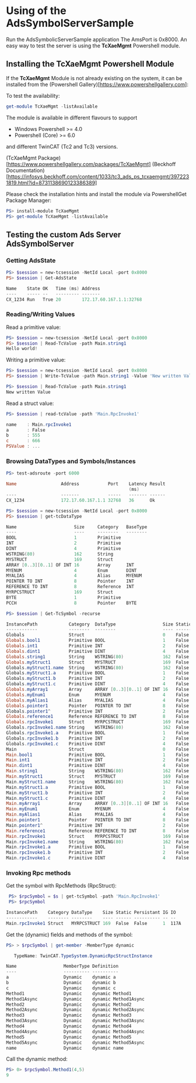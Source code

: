 ﻿# Using of the AdsSymbolServerSample

Run the AdsSymbolicServerSample application
The AmsPort is 0x8000. An easy way to test the server is using the **TcXaeMgmt** Powershell module.

## Installing the **TcXaeMgmt** Powershell Module

If the **TcXaeMgmt** Module is not already existing on the system, it 
can be installed from the (Powershell Gallery)[https://www.powershellgallery.com]:

To test the availability:

```powershell
get-module TcXaeMgmt -listAvailable
```

The module is available in different flavours to support

- Windows Powershell >= 4.0
- Powershell (Core) >= 6.0

and different TwinCAT (Tc2 and Tc3) versions.

(TcXaeMgmt Package)[https://www.powershellgallery.com/packages/TcXaeMgmt]
(Beckhoff Documentation)[https://infosys.beckhoff.com/content/1033/tc3_ads_ps_tcxaemgmt/3972231819.html?id=8731138690123386389]

Please check the installation hints and install the module via PowershellGet Package Manager:

```powershell
PS> install-module TcXaeMgmt
PS> get-module TcXaeMgmt -listAvailable
```

## Testing the custom Ads Server **AdsSymbolServer**

### Getting AdsState

```powershell
PS> $session = new-tcsession -NetId Local -port 0x8000
PS> $session | Get-AdsState

Name    State OK   Time (ms) Address
----    ----- --   --------- -------
CX_1234 Run   True 20        172.17.60.167.1.1:32768
```

### Reading/Writing Values

Read a primitive value:

```powershell
PS> $session = new-tcsession -NetId Local -port 0x8000
PS> $session | Read-TcValue -path Main.string1
Hello world!
```

Writing a primitive value:

```powershell
PS> $session = new-tcsession -NetId Local -port 0x8000
PS> $session | Write-TcValue -path Main.string1 -Value 'New written Value' -force
```

```powershell
PS> $session | Read-TcValue -path Main.string1
New written Value
```

Read a struct value:

```powershell
PS> $session | read-tcValue -path 'Main.RpcInvoke1'

name    : Main.rpcInvoke1
a       : False
b       : 555
c       : 666
PSValue : ...
```

### Browsing DataTypes and Symbols/Instances

```powershell
PS> test-adsroute -port 6000

Name                 Address           Port    Latency Result
                                               (ms)
----                 -------           -----   ------- ------
CX_1234              172.17.60.167.1.1 32768   36      Ok
```
```powershell
PS> $session = new-tcsession -NetId Local -port 0x8000
PS> $session | get-tcDataType

Name                      Size     Category   BaseType
----                      ----     --------   --------
BOOL                      1        Primitive
INT                       2        Primitive
DINT                      4        Primitive
WSTRING(80)               162      String
MYSTRUCT                  169      Struct
ARRAY [0..3][0..1] OF INT 16       Array      INT
MYENUM                    4        Enum       DINT
MYALIAS                   4        Alias      MYENUM
POINTER TO INT            8        Pointer    INT
REFERENCE TO INT          8        Reference  INT
MYRPCSTRUCT               169      Struct
BYTE                      1        Primitive
PCCH                      8        Pointer    BYTE
```

```powershell
PS> $session | Get-TcSymbol -recurse

InstancePath            Category  DataType                  Size Static Persistant IG   IO
------------            --------  --------                  ---- ------ ---------- --   --
Globals                 Struct                              0    False  False      0    0
Globals.bool1           Primitive BOOL                      1    False  False      2    1000
Globals.int1            Primitive INT                       2    False  False      2    1001
Globals.dint1           Primitive DINT                      4    False  False      2    1003
Globals.string1         String    WSTRING(80)               162  False  False      2    1007
Globals.myStruct1       Struct    MYSTRUCT                  169  False  False      2    10A9
Globals.myStruct1.name  String    WSTRING(80)               162  False  False      2    10A9
Globals.myStruct1.a     Primitive BOOL                      1    False  False      2    114B
Globals.myStruct1.b     Primitive INT                       2    False  False      2    114C
Globals.myStruct1.c     Primitive DINT                      4    False  False      2    114E
Globals.myArray1        Array     ARRAY [0..3][0..1] OF INT 16   False  False      2    1152
Globals.myEnum1         Enum      MYENUM                    4    False  False      2    1162
Globals.myAlias1        Alias     MYALIAS                   4    False  False      2    1166
Globals.pointer1        Pointer   POINTER TO INT            8    False  False      2    116A
Globals.pointer1^       Primitive INT                       2    False  False      F014 0
Globals.reference1      Reference REFERENCE TO INT          8    False  False      2    1172
Globals.rpcInvoke1      Struct    MYRPCSTRUCT               169  False  False      2    117A
Globals.rpcInvoke1.name String    WSTRING(80)               162  False  False      2    117A
Globals.rpcInvoke1.a    Primitive BOOL                      1    False  False      2    121C
Globals.rpcInvoke1.b    Primitive INT                       2    False  False      2    121D
Globals.rpcInvoke1.c    Primitive DINT                      4    False  False      2    121F
Main                    Struct                              0    False  False      0    0
Main.bool1              Primitive BOOL                      1    False  False      1    1000
Main.int1               Primitive INT                       2    False  False      1    1001
Main.dint1              Primitive DINT                      4    False  False      1    1003
Main.string1            String    WSTRING(80)               162  False  False      1    1007
Main.myStruct1          Struct    MYSTRUCT                  169  False  False      1    10A9
Main.myStruct1.name     String    WSTRING(80)               162  False  False      1    10A9
Main.myStruct1.a        Primitive BOOL                      1    False  False      1    114B
Main.myStruct1.b        Primitive INT                       2    False  False      1    114C
Main.myStruct1.c        Primitive DINT                      4    False  False      1    114E
Main.myArray1           Array     ARRAY [0..3][0..1] OF INT 16   False  False      1    1152
Main.myEnum1            Enum      MYENUM                    4    False  False      1    1162
Main.myAlias1           Alias     MYALIAS                   4    False  False      1    1166
Main.pointer1           Pointer   POINTER TO INT            8    False  False      1    116A
Main.pointer1^          Primitive INT                       2    False  False      F014 0
Main.reference1         Reference REFERENCE TO INT          8    False  False      1    1172
Main.rpcInvoke1         Struct    MYRPCSTRUCT               169  False  False      1    117A
Main.rpcInvoke1.name    String    WSTRING(80)               162  False  False      1    117A
Main.rpcInvoke1.a       Primitive BOOL                      1    False  False      1    121C
Main.rpcInvoke1.b       Primitive INT                       2    False  False      1    121D
Main.rpcInvoke1.c       Primitive DINT                      4    False  False      1    121F
```

### Invoking Rpc methods

Get the symbol with RpcMethods (RpcStruct):

```powershell
 PS> $rpcSymbol = $s | get-tcSymbol -path 'Main.RpcInvoke1'
 PS> $rpcSymbol

InstancePath    Category DataType    Size Static Persistant IG IO
------------    -------- --------    ---- ------ ---------- -- --
Main.rpcInvoke1 Struct   MYRPCSTRUCT 169  False  False      1  117A

```

Get the (dynamic) fields and methods of the symbol:

```powershell
PS> > $rpcSymbol | get-member -MemberType dynamic

   TypeName: TwinCAT.TypeSystem.DynamicRpcStructInstance

Name                  MemberType Definition
----                  ---------- ----------
a                     Dynamic    dynamic a
b                     Dynamic    dynamic b
c                     Dynamic    dynamic c
Method1               Dynamic    dynamic Method1
Method1Async          Dynamic    dynamic Method1Async
Method2               Dynamic    dynamic Method2
Method2Async          Dynamic    dynamic Method2Async
Method3               Dynamic    dynamic Method3
Method3Async          Dynamic    dynamic Method3Async
Method4               Dynamic    dynamic Method4
Method4Async          Dynamic    dynamic Method4Async
Method5               Dynamic    dynamic Method5
Method5Async          Dynamic    dynamic Method5Async
name                  Dynamic    dynamic name
```

Call the dynamic method:

```powershell
PS> 0> $rpcSymbol.Method1(4,5)
9
```
